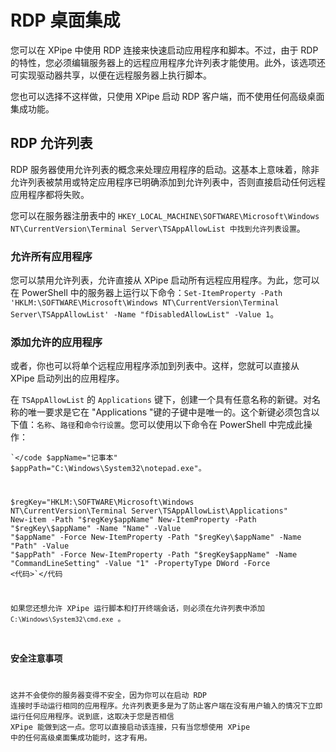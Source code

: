 # RDP 桌面集成

您可以在 XPipe 中使用 RDP 连接来快速启动应用程序和脚本。不过，由于 RDP 的特性，您必须编辑服务器上的远程应用程序允许列表才能使用。此外，该选项还可实现驱动器共享，以便在远程服务器上执行脚本。

您也可以选择不这样做，只使用 XPipe 启动 RDP 客户端，而不使用任何高级桌面集成功能。

## RDP 允许列表

RDP 服务器使用允许列表的概念来处理应用程序的启动。这基本上意味着，除非允许列表被禁用或特定应用程序已明确添加到允许列表中，否则直接启动任何远程应用程序都将失败。

您可以在服务器注册表中的 `HKEY_LOCAL_MACHINE\SOFTWARE\Microsoft\Windows NT\CurrentVersion\Terminal Server\TSAppAllowList 中找到允许列表设置`。

### 允许所有应用程序

您可以禁用允许列表，允许直接从 XPipe 启动所有远程应用程序。为此，您可以在 PowerShell 中的服务器上运行以下命令：`Set-ItemProperty -Path 'HKLM:\SOFTWARE\Microsoft\Windows NT\CurrentVersion\Terminal Server\TSAppAllowList' -Name "fDisabledAllowList" -Value 1`。

### 添加允许的应用程序

或者，你也可以将单个远程应用程序添加到列表中。这样，您就可以直接从 XPipe 启动列出的应用程序。

在 `TSAppAllowList` 的 `Applications` 键下，创建一个具有任意名称的新键。对名称的唯一要求是它在 "Applications "键的子键中是唯一的。这个新键必须包含以下值：`名称`、`路径`和`命令行设置`。您可以使用以下命令在 PowerShell 中完成此操作：

<code>`</code
$appName="记事本"
$appPath="C:\Windows\System32\notepad.exe"。

$regKey="HKLM:\SOFTWARE\Microsoft\Windows NT\CurrentVersion\Terminal Server\TSAppAllowList\Applications"
New-item -Path "$regKey\$appName"
New-ItemProperty -Path "$regKey\$appName" -Name "Name" -Value "$appName" -Force
New-ItemProperty -Path "$regKey\$appName" -Name "Path" -Value "$appPath" -Force
New-ItemProperty -Path "$regKey\$appName" -Name "CommandLineSetting" -Value "1" -PropertyType DWord -Force
<代码>`</代码

如果您还想允许 XPipe 运行脚本和打开终端会话，则必须在允许列表中添加 `C:\Windows\System32\cmd.exe` 。

### 安全注意事项

这并不会使你的服务器变得不安全，因为你可以在启动 RDP 连接时手动运行相同的应用程序。允许列表更多是为了防止客户端在没有用户输入的情况下立即运行任何应用程序。说到底，这取决于您是否相信 XPipe 能做到这一点。您可以直接启动该连接，只有当您想使用 XPipe 中的任何高级桌面集成功能时，这才有用。
